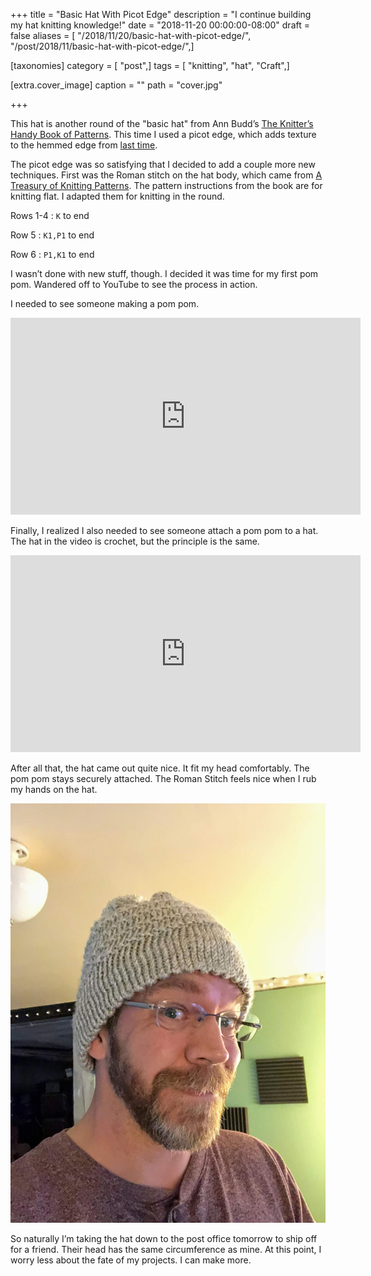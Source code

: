 +++
title = "Basic Hat With Picot Edge"
description = "I continue building my hat knitting knowledge!"
date = "2018-11-20 00:00:00-08:00"
draft = false
aliases = [ "/2018/11/20/basic-hat-with-picot-edge/", "/post/2018/11/basic-hat-with-picot-edge/",]

[taxonomies]
category = [ "post",]
tags = [ "knitting", "hat", "Craft",]

[extra.cover_image]
caption = ""
path = "cover.jpg"

+++

This hat is another round of the "basic hat" from Ann Budd’s [The
Knitter’s Handy Book of
Patterns](https://www.goodreads.com/book/show/85015.Knitters_Handy_Book_Of_Patterns).
This time I used a picot edge, which adds texture to the hemmed edge
from [last time](/post/2018/11/basic-hat-with-hemmed-edge/).

The picot edge was so satisfying that I decided to add a couple more new
techniques. First was the Roman stitch on the hat body, which came from
[A Treasury of Knitting
Patterns](https://www.goodreads.com/book/show/129506.A_Treasury_of_Knitting_Patterns).
The pattern instructions from the book are for knitting flat. I adapted
them for knitting in the round.

Rows 1-4
: `K` to end

Row 5
: `K1,P1` to end

Row 6
: `P1,K1` to end

I wasn’t done with new stuff, though. I decided it was time for my first
pom pom. Wandered off to YouTube to see the process in action.

I needed to see someone making a pom pom.

<iframe width="560" height="315" src="https://www.youtube.com/embed/8ilFeg7dPIU" title="YouTube video player" frameborder="0" allow="accelerometer; autoplay; clipboard-write; encrypted-media; gyroscope; picture-in-picture" allowfullscreen></iframe>

Finally, I realized I also needed to see someone attach a pom pom to a
hat. The hat in the video is crochet, but the principle is the same.

<iframe width="560" height="315" src="https://www.youtube.com/embed/aiRQb5JkjzE" title="YouTube video player" frameborder="0" allow="accelerometer; autoplay; clipboard-write; encrypted-media; gyroscope; picture-in-picture" allowfullscreen></iframe>

After all that, the hat came out quite nice. It fit my head comfortably.
The pom pom stays securely attached. The Roman Stitch feels nice when I
rub my hands on the hat.

![A much better fit](modeling.jpg)

So naturally I’m taking the hat down to the post office tomorrow to ship
off for a friend. Their head has the same circumference as mine. At this
point, I worry less about the fate of my projects. I can make more.